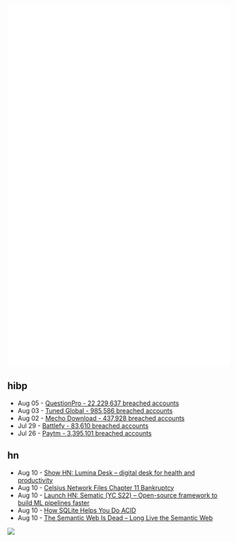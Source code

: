 ![Metrics](https://raw.githubusercontent.com/phixion/phixion/master/metrics.svg)

## hibp

<!--
for https://github.com/phixion/phixion/blob/main/.github/workflows/feeds.yml
-->
<!--START_SECTION:haveibeenpwnd-->
- Aug 05 - [QuestionPro - 22,229,637 breached accounts](https://haveibeenpwned.com/PwnedWebsites#QuestionPro)
- Aug 03 - [Tuned Global - 985,586 breached accounts](https://haveibeenpwned.com/PwnedWebsites#TunedGlobal)
- Aug 02 - [Mecho Download - 437,928 breached accounts](https://haveibeenpwned.com/PwnedWebsites#MechoDownload)
- Jul 29 - [Battlefy - 83,610 breached accounts](https://haveibeenpwned.com/PwnedWebsites#Battlefy)
- Jul 26 - [Paytm - 3,395,101 breached accounts](https://haveibeenpwned.com/PwnedWebsites#Paytm)
<!--END_SECTION:haveibeenpwnd-->

## hn

<!--
for https://github.com/phixion/phixion/blob/main/.github/workflows/feeds.yml
-->
<!--START_SECTION:hn-->
- Aug 10 - [Show HN: Lumina Desk – digital desk for health and productivity](https://getlumina.com/desk)
- Aug 10 - [Celsius Network Files Chapter 11 Bankruptcy](https://dfr.vermont.gov/consumer-alert/celsius-network-files-chapter-11-bankruptcy)
- Aug 10 - [Launch HN: Sematic (YC S22) – Open-source framework to build ML pipelines faster](https://news.ycombinator.com/item?id=32413070)
- Aug 10 - [How SQLite Helps You Do ACID](https://fly.io/blog/sqlite-internals-rollback-journal/)
- Aug 10 - [The Semantic Web Is Dead – Long Live the Semantic Web](https://github.com/GavinMendelGleason/blog/blob/main/entries/semantic_future.md)
<!--END_SECTION:hn-->

<!--
for https://yhype.me
-->
![](https://hit.yhype.me/github/profile?user_id=13013670)
